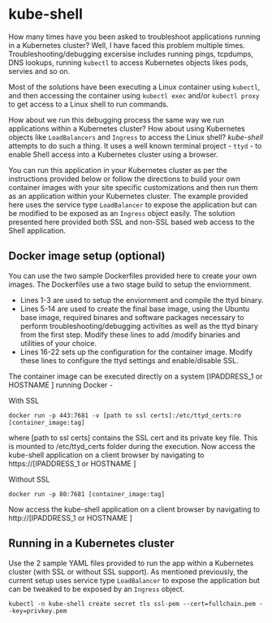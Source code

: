 # kube-shell

How many times have you been asked to troubleshoot applications running in a Kubernetes cluster? Well, I have faced this problem multiple times. Troubleshooting/debugging excersise includes running pings, tcpdumps, DNS lookups, running `kubectl` to access Kubernetes objects likes pods, servies and so on. 

Most of the solutions have been executing a Linux container using `kubectl`, and then accessing the container using  `kubectl exec` and/or `kubectl proxy` to get access to a Linux shell to run commands. 

How about we run this debugging process the same way we run applications within a Kubernetes cluster? How about using Kubernetes objects like `LoadBalancers` and `Ingress` to access the Linux shell? *kube-shell* attempts to do such a thing. It uses a well known terminal project - `ttyd` - to enable Shell access into a Kubernetes cluster using a browser. 

You can run this application in your Kubernetes cluster as per the instructions provided below or follow the directions to build your own container images with your site specific customizations and then run them as an application within your Kubernetes cluster. The example provided here uses the service type `LoadBalancer` to expose the application but can be modified to be exposed as an `Ingress` object easily. The solution presented here provided both SSL and non-SSL based web access to the Shell application. 

## Docker image setup (optional)

You can use the two sample Dockerfiles provided here to create your own images. The Dockerfiles use a two stage build to setup the enviornment. 
* Lines 1-3 are used to setup the enviornment and compile the ttyd binary. 
* Lines 5-14 are used to create the final base image, using the Ubuntu base image, required binares and software packages necessary to perform troubleshooting/debugging activities as well as the ttyd binary from the first step. Modify these lines to add /modify binaries and utilities of your choice. 
* Lines 16-22 sets up the configuration for the container image. Modify these lines to configure the ttyd settings and enable/disable SSL.

The container image can be executed directly on a system [IPADDRESS_1 or HOSTNAME ] running Docker - 

With SSL
```
docker run -p 443:7681 -v [path to ssl certs]:/etc/ttyd_certs:ro  [container_image:tag]
```
where [path to ssl certs] contains the SSL cert and its private key file. This is mounted to /etc/ttyd_certs folder during the execution.
Now access the kube-shell application on a client browser by navigating to https://[IPADDRESS_1 or HOSTNAME ]

Without SSL
```
docker run -p 80:7681 [container_image:tag]
```
Now access the kube-shell application on a client browser by navigating to http://[IPADDRESS_1 or HOSTNAME ]

## Running in a Kubernetes cluster

Use the 2 sample YAML files provided to run the app within a Kubernetes cluster (with SSL or without SSL support). As mentioned previously, the current setup uses service type `LoadBalancer` to expose the application but can be tweaked to be exposed by an `Ingress` object. 

```
kubectl -n kube-shell create secret tls ssl-pem --cert=fullchain.pem --key=privkey.pem
```
